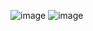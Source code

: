 ![image](https://github.com/scommune/BNU_OpenCS/assets/107486081/ddae1582-76b6-4c9c-b3c7-50d102007fe3)
![image](https://github.com/scommune/BNU_OpenCS/assets/107486081/c206b8a4-3475-4af1-80b9-dd851a391ca2)
